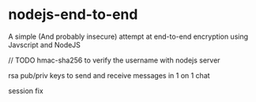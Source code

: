 # nodejs-end-to-end

A simple (And probably insecure) attempt at end-to-end encryption using Javscript and NodeJS

// TODO
hmac-sha256 to verify the username with nodejs server

rsa pub/priv keys to send and receive messages in 1 on 1 chat

session fix

